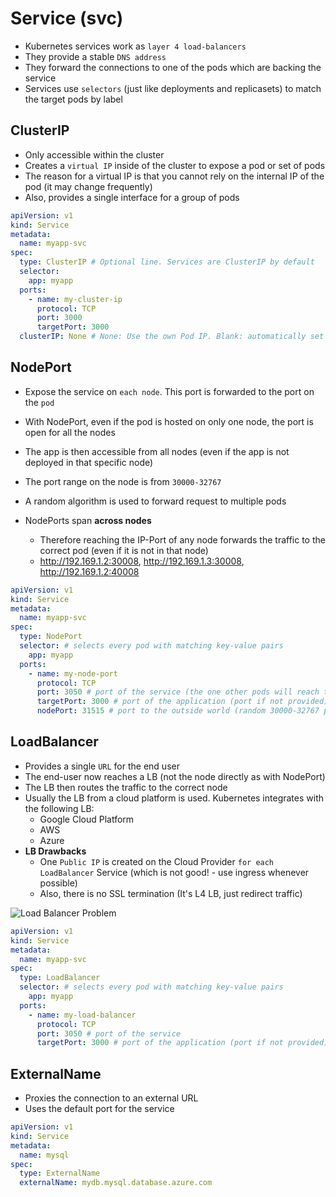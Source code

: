 # Service (svc)

- Kubernetes services work as `layer 4 load-balancers`
- They provide a stable `DNS address`
- They forward the connections to one of the pods which are backing the service
- Services use `selectors` (just like deployments and replicasets) to match the target pods by label

## ClusterIP

- Only accessible within the cluster
- Creates a `virtual IP` inside of the cluster to expose a pod or set of pods
- The reason for a virtual IP is that you cannot rely on the internal IP of the pod (it may change frequently)
- Also, provides a single interface for a group of pods

```yaml
apiVersion: v1
kind: Service
metadata:
  name: myapp-svc
spec:
  type: ClusterIP # Optional line. Services are ClusterIP by default
  selector:
    app: myapp
  ports:
    - name: my-cluster-ip
      protocol: TCP
      port: 3000
      targetPort: 3000
  clusterIP: None # None: Use the own Pod IP. Blank: automatically set a random IP
```

## NodePort

- Expose the service on `each node`. This port is forwarded to the port on the `pod`
- With NodePort, even if the pod is hosted on only one node, the port is open for all the nodes
- The app is then accessible from all nodes (even if the app is not deployed in that specific node)
- The port range on the node is from `30000-32767`

- A random algorithm is used to forward request to multiple pods
- NodePorts span **across nodes**
  - Therefore reaching the IP-Port of any node forwards the traffic to the correct pod (even if it is not in that node)
  - <http://192.169.1.2:30008>, <http://192.169.1.3:30008>, <http://192.169.1.2:40008>

```yaml
apiVersion: v1
kind: Service
metadata:
  name: myapp-svc
spec:
  type: NodePort
  selector: # selects every pod with matching key-value pairs
    app: myapp
  ports:
    - name: my-node-port
      protocol: TCP
      port: 3050 # port of the service (the one other pods will reach to)
      targetPort: 3000 # port of the application (port if not provided)
      nodePort: 31515 # port to the outside world (random 30000-32767 port if not provided)
```

## LoadBalancer

- Provides a single `URL` for the end user
- The end-user now reaches a LB (not the node directly as with NodePort)
- The LB then routes the traffic to the correct node
- Usually the LB from a cloud platform is used. Kubernetes integrates with the following LB:
  - Google Cloud Platform
  - AWS
  - Azure
- **LB Drawbacks**
  - One `Public IP` is created on the Cloud Provider `for each LoadBalancer` Service (which is not good! - use ingress whenever possible)
  - Also, there is no SSL termination (It's L4 LB, just redirect traffic)

![Load Balancer Problem](../../concepts/images/loadbalancer-problem.png)

```yaml
apiVersion: v1
kind: Service
metadata:
  name: myapp-svc
spec:
  type: LoadBalancer
  selector: # selects every pod with matching key-value pairs
    app: myapp
  ports:
    - name: my-load-balancer
      protocol: TCP
      port: 3050 # port of the service
      targetPort: 3000 # port of the application (port if not provided)
```

## ExternalName

- Proxies the connection to an external URL
- Uses the default port for the service

```yaml
apiVersion: v1
kind: Service
metadata:
  name: mysql
spec:
  type: ExternalName
  externalName: mydb.mysql.database.azure.com
```
